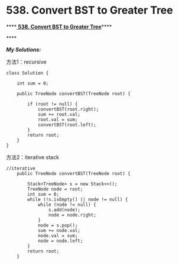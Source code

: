 # 538. Convert BST to Greater Tree

\*\*\*\*[ **538. Convert BST to Greater Tree**](https://leetcode.com/problems/convert-bst-to-greater-tree/solution/)\*\*\*\*

\*\*\*\*

_**My Solutions:**_

方法1：recursive

```text
class Solution {
    
    int sum = 0;
    
    public TreeNode convertBST(TreeNode root) {
        
        if (root != null) {
            convertBST(root.right);
            sum += root.val;
            root.val = sum;
            convertBST(root.left);
        }
        return root;      
    }
}
```

方法2：iterative stack

```text
//iterative
    public TreeNode convertBST(TreeNode root) {
        
        Stack<TreeNode> s = new Stack<>();
        TreeNode node = root;
        int sum = 0;
        while (!s.isEmpty() || node != null) {
            while (node != null) {
                s.add(node);
                node = node.right;
            }
            node = s.pop();
            sum += node.val;
            node.val = sum;
            node = node.left;
        }
        return root;
    }
```

